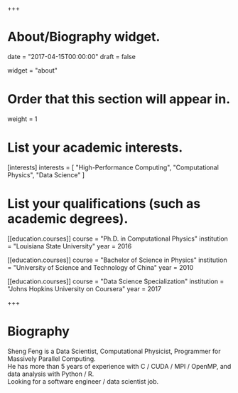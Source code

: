 +++
# About/Biography widget.

date = "2017-04-15T00:00:00"
draft = false

widget = "about"

# Order that this section will appear in.
weight = 1

# List your academic interests.
[interests]
  interests = [
    "High-Performance Computing",
    "Computational Physics",
    "Data Science"
  ]

# List your qualifications (such as academic degrees).
[[education.courses]]
  course = "Ph.D. in Computational Physics"
  institution = "Louisiana State University"
  year = 2016

[[education.courses]]
  course = "Bachelor of Science in Physics"
  institution = "University of Science and Technology of China"
  year = 2010

[[education.courses]]
  course = "Data Science Specialization"
  institution = "Johns Hopkins University on Coursera"
  year = 2017
 
+++

# Biography
Sheng Feng is a Data Scientist, Computational Physicist, Programmer for Massively Parallel Computing.  
He has more than 5 years of experience with C / CUDA / MPI / OpenMP, and data analysis with Python / R.  
Looking for a software engineer / data scientist job.

